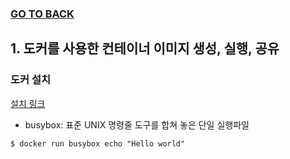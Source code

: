 ### [GO TO BACK](../README.md)

## 1. 도커를 사용한 컨테이너 이미지 생성, 실행, 공유

### 도커 설치
[설치 링크](http://docs.docker.com/engine/installation/)

- busybox: 표준 UNIX 명령줄 도구를 합쳐 놓은 단일 실행파일
```shell script
$ docker run busybox echo "Hello world"
```
